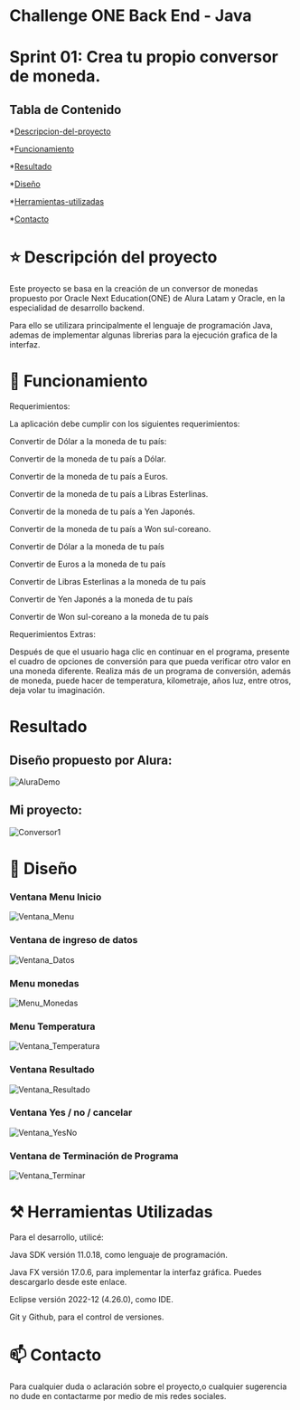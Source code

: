 # Challenge ONE Back End - Java
# Sprint 01: Crea tu propio conversor de moneda.

## Tabla de Contenido

*[Descripcion-del-proyecto](#Descripcion-del-proyecto)

*[Funcionamiento](#Funcionamiento)

*[Resultado](#Resultado)

*[Diseño](#Diseño)

*[Herramientas-utilizadas](#Herramientas-utilizadas)

*[Contacto](#Contacto)

# :star: Descripción del proyecto

Este proyecto se basa en la creación de un conversor de monedas propuesto por Oracle Next Education(ONE) de Alura Latam y Oracle,
en la especialidad de desarrollo backend.

Para ello se utilizara principalmente el lenguaje de programación Java, ademas de implementar algunas librerias para la ejecución grafica de la interfaz.

# 🔨 Funcionamiento

Requerimientos:

La aplicación debe cumplir con los siguientes requerimientos:

Convertir de Dólar a la moneda de tu país:

Convertir de la moneda de tu país a Dólar.

Convertir de la moneda de tu país a Euros.

Convertir de la moneda de tu país a Libras Esterlinas.

Convertir de la moneda de tu país a Yen Japonés.

Convertir de la moneda de tu país a Won sul-coreano.

Convertir de Dólar a la moneda de tu país

Convertir de Euros a la moneda de tu país

Convertir de Libras Esterlinas a la moneda de tu país

Convertir de Yen Japonés a la moneda de tu país

Convertir de Won sul-coreano a la moneda de tu país

Requerimientos Extras:

Después de que el usuario haga clic en continuar en el programa, presente el cuadro de opciones de conversión para que pueda verificar otro valor en una moneda diferente.
Realiza más de un programa de conversión, además de moneda, puede hacer de temperatura, kilometraje, años luz, entre otros, deja volar tu imaginación.

# Resultado

## Diseño propuesto por Alura:

![AluraDemo](https://user-images.githubusercontent.com/120145421/236324439-fe52951f-1de0-4a56-9d9d-7f18d7291d33.gif)

## Mi proyecto:

![Conversor1](https://user-images.githubusercontent.com/120145421/236324502-96f9b3bf-5e0c-48d7-80b8-d56ab12e92a1.gif)

# 🎨 Diseño

### Ventana Menu Inicio

![Ventana_Menu](https://user-images.githubusercontent.com/120145421/236324595-2e7dbd1e-df53-42c2-9597-1e5250e00220.JPG)

### Ventana de ingreso de datos

![Ventana_Datos](https://user-images.githubusercontent.com/120145421/236324591-012602b5-3793-4b02-91e3-1c43fd30a27b.JPG)

### Menu monedas

![Menu_Monedas](https://user-images.githubusercontent.com/120145421/236324589-604b083a-dcc4-428e-abf1-6d49d4b2782f.JPG)

### Menu Temperatura

![Ventana_Temperatura](https://user-images.githubusercontent.com/120145421/236324600-d8bf1a34-30d9-4fde-8bca-78ed89d35520.JPG)

### Ventana Resultado

![Ventana_Resultado](https://user-images.githubusercontent.com/120145421/236324597-debf2241-2e13-4557-ae5c-01b30c75ad0a.JPG)

### Ventana Yes / no / cancelar

![Ventana_YesNo](https://user-images.githubusercontent.com/120145421/236324587-b4e62405-76a6-4668-8513-d0d69a2966eb.JPG)

### Ventana de Terminación de Programa

![Ventana_Terminar](https://user-images.githubusercontent.com/120145421/236324601-ff4291b9-9e4c-443b-9617-e89a9be092b5.JPG)


# ⚒️ Herramientas Utilizadas

Para el desarrollo, utilicé:

Java SDK versión 11.0.18, como lenguaje de programación.

Java FX versión 17.0.6, para implementar la interfaz gráfica. Puedes descargarlo desde este enlace.

Eclipse versión 2022-12 (4.26.0), como IDE.

Git y Github, para el control de versiones.

# 📫 Contacto

Para cualquier duda o aclaración sobre el proyecto,o cualquier sugerencia no dude en contactarme por medio de mis redes sociales.
